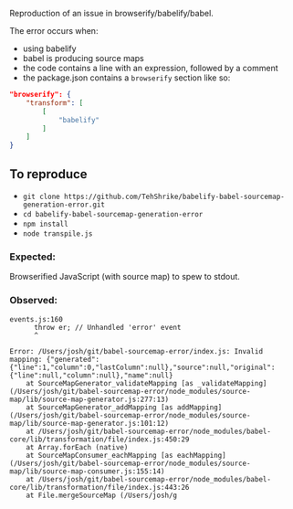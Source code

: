 Reproduction of an issue in browserify/babelify/babel.

The error occurs when:

- using babelify
- babel is producing source maps
- the code contains a line with an expression, followed by a comment
- the package.json contains a `browserify` section like so:

```json
"browserify": {
	"transform": [
		[
			"babelify"
		]
	]
}
```

## To reproduce

- `git clone https://github.com/TehShrike/babelify-babel-sourcemap-generation-error.git`
- `cd babelify-babel-sourcemap-generation-error`
- `npm install`
- `node transpile.js`

### Expected:

Browserified JavaScript (with source map) to spew to stdout.

### Observed:

```
events.js:160
      throw er; // Unhandled 'error' event
      ^

Error: /Users/josh/git/babel-sourcemap-error/index.js: Invalid mapping: {"generated":{"line":1,"column":0,"lastColumn":null},"source":null,"original":{"line":null,"column":null},"name":null}
    at SourceMapGenerator_validateMapping [as _validateMapping] (/Users/josh/git/babel-sourcemap-error/node_modules/source-map/lib/source-map-generator.js:277:13)
    at SourceMapGenerator_addMapping [as addMapping] (/Users/josh/git/babel-sourcemap-error/node_modules/source-map/lib/source-map-generator.js:101:12)
    at /Users/josh/git/babel-sourcemap-error/node_modules/babel-core/lib/transformation/file/index.js:450:29
    at Array.forEach (native)
    at SourceMapConsumer_eachMapping [as eachMapping] (/Users/josh/git/babel-sourcemap-error/node_modules/source-map/lib/source-map-consumer.js:155:14)
    at /Users/josh/git/babel-sourcemap-error/node_modules/babel-core/lib/transformation/file/index.js:443:26
    at File.mergeSourceMap (/Users/josh/g
```
